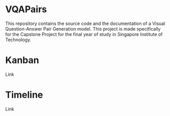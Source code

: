 # VQAPairs
This repository contains the source code and the documentation of a Visual Question-Answer Pair Generation model. This project is made specifically for the Capstone Project for the final year of study in Singapore Institute of Technology.

# Kanban
Link
# Timeline
Link
